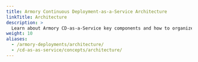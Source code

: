 ```yaml
---
title: Armory Continuous Deployment-as-a-Service Architecture
linkTitle: Architecture
description: >
  Learn about Armory CD-as-a-Service key components and how to organize your CD-as-a-Service workspace to orchestrate deployments by multiple project teams.
weight: 10
aliases:
  - /armory-deployments/architecture/
  - /cd-as-as-service/concepts/architecture/
---
```

